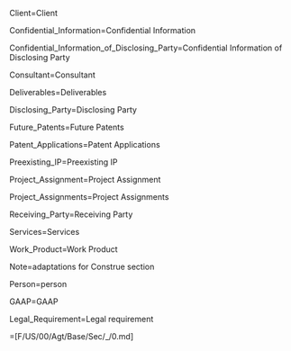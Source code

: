 Client=<span class="definedterm">Client</span>

Confidential_Information=<span class="definedterm">Confidential Information</span>

Confidential_Information_of_Disclosing_Party=<span class="definedterm">Confidential Information of Disclosing Party</span>

Consultant=<span class="definedterm">Consultant</span>

Deliverables=<span class="definedterm">Deliverables</span>

Disclosing_Party=<span class="definedterm">Disclosing Party</span>

Future_Patents=<span class="definedterm">Future Patents</span>

Patent_Applications=<span class="definedterm">Patent Applications</span>

Preexisting_IP=<span class="definedterm">Preexisting IP</span>

Project_Assignment=<span class="definedterm">Project Assignment</span>

Project_Assignments=<span class="definedterm">Project Assignments</span>

Receiving_Party=<span class="definedterm">Receiving Party</span>

Services=<span class="definedterm">Services</span>

Work_Product=<span class="definedterm">Work Product</span>

Note=adaptations for Construe section

Person=person

GAAP=GAAP

Legal_Requirement=Legal requirement





=[F/US/00/Agt/Base/Sec/_/0.md]

